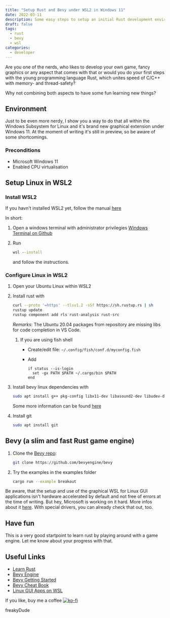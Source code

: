 ```yaml
---
title: "Setup Rust and Bevy under WSL2 in Windows 11"
date: 2022-03-11
description: Some easy steps to setup an initial Rust development environment in Windows 11 WSL2/Ubuntu Linux together with the needed libraries to compile and run all of the Bevy examples. All that is running within the brand new preview of the graphical WSL implementation.
draft: false
tags:
  - rust
  - bevy
  - wsl
categories:
  - developer
---
```


Are you one of the nerds, who likes to develop your own game, fancy graphics or any aspect that comes with that or would you do your first steps with the young programming language Rust, which unites speed of C/C++ with memory- and thread-safety?

Why not combining both aspects to have some fun learning new things?

## Environment

Just to be even more nerdy, I show you a way to do that all within the Windows Subsystem for Linux and it's brand new graphical extension under Windows 11. At the moment of writing it's still in preview, so be aware of some shortcomings.

### Preconditions

- Microsoft Windows 11
- Enabled CPU virtualisation

## Setup Linux in WSL2

### Install WSL2

If you havn't installed WSL2 yet, follow the manual [here](https://docs.microsoft.com/en-us/windows/wsl/install)

In short:

1. Open a windows terminal with administrator privilegies [Windows Terminal on Github](https://github.com/microsoft/terminal)
1. Run

   ```bat
   wsl --install
   ```

   and follow the instructions.

### Configure Linux in WSL2

1. Open your Ubuntu Linux within WSL2

1. Install rust with

   ```sh
   curl --proto '=https' --tlsv1.2 -sSf https://sh.rustup.rs | sh
   rustup update
   rustup component add rls rust-analysis rust-src
   ```

   _Remarks_: The Ubuntu 20.04 packages from repository are missing libs for code completion in VS Code.

   1. If you are using fish shell

      - Create/edit file: `~/.config/fish/conf.d/myconfig.fish`
      - Add

        ```fish
        if status --is-login
          set -gx PATH $PATH ~/.cargo/bin $PATH
        end
        ```

1. Install bevy linux dependencies with

   ```sh
   sudo apt install g++ pkg-config libx11-dev libasound2-dev libudev-dev libwayland-dev libxkbcommon-dev mesa-vulkan-drivers
   ```

   Some more information can be found [here](https://github.com/bevyengine/bevy/blob/main/docs/linux_dependencies.md)

1. Install git

   ```sh
   sudo apt install git
   ```

## Bevy (a slim and fast Rust game engine)

1. Clone the [Bevy repo](https://github.com/bevyengine/bevy):

   ```sh
   git clone https://github.com/bevyengine/bevy
   ```

2. Try the examples in the examples folder

   ```sh
   cargo run --example breakout
   ```

Be aware, that the setup and use of the graphical WSL for Linux GUI applications isn't hardware accelerated by default and not free of errors at the time of writing. But hey, Microsoft is working on it hard. More infos about it [here](https://docs.microsoft.com/en-us/windows/wsl/tutorials/gui-apps). With special drivers, you can already check that out, too.

## Have fun

This is a very good startpoint to learn rust by playing around with a game engine. Let me know about your progress with that.

## Useful Links

- [Learn Rust](https://www.rust-lang.org/learn)
- [Bevy Engine](https://bevyengine.org/)
- [Bevy Getting Started](https://bevyengine.org/learn/book/getting-started/)
- [Bevy Cheat Book](https://bevy-cheatbook.github.io/)
- [Linux GUI Apps on WSL](https://docs.microsoft.com/en-us/windows/wsl/tutorials/gui-apps)

If you like, buy me a coffee [![ko-fi](https://ko-fi.com/img/githubbutton_sm.svg)](https://ko-fi.com/F2F7GC8PC)

freakyDude
